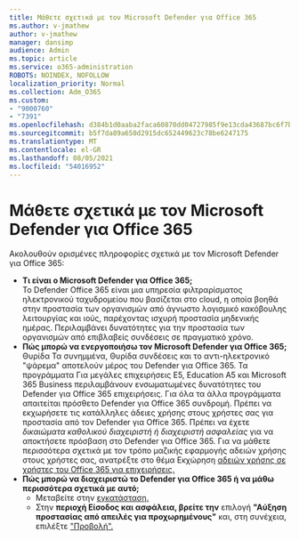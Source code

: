 ```yaml
---
title: Μάθετε σχετικά με τον Microsoft Defender για Office 365
ms.author: v-jmathew
author: v-jmathew
manager: dansimp
audience: Admin
ms.topic: article
ms.service: o365-administration
ROBOTS: NOINDEX, NOFOLLOW
localization_priority: Normal
ms.collection: Adm_O365
ms.custom:
- "9000760"
- "7391"
ms.openlocfilehash: d384b1d0aaba2faca60870dd04727985f9e13cda43687bc6f7bc53da90db4b9e
ms.sourcegitcommit: b5f7da89a650d2915dc652449623c78be6247175
ms.translationtype: MT
ms.contentlocale: el-GR
ms.lasthandoff: 08/05/2021
ms.locfileid: "54016952"
---
```

# <a name="learn-about-microsoft-defender-for-office-365"></a>Μάθετε σχετικά με τον Microsoft Defender για Office 365

Ακολουθούν ορισμένες πληροφορίες σχετικά με τον Microsoft Defender για Office 365:

- **Τι είναι ο Microsoft Defender για Office 365;**  
    Το Defender Office 365 είναι μια υπηρεσία φιλτραρίσματος ηλεκτρονικού ταχυδρομείου που βασίζεται στο cloud, η οποία βοηθά στην προστασία των οργανισμών από άγνωστο λογισμικό κακόβουλης λειτουργίας και ιούς, παρέχοντας ισχυρή προστασία μηδενικής ημέρας. Περιλαμβάνει δυνατότητες για την προστασία των οργανισμών από επιβλαβείς συνδέσεις σε πραγματικό χρόνο.
- **Πώς μπορώ να ενεργοποιήσω τον Microsoft Defender για Office 365;**  
    Θυρίδα Τα συνημμένα, Θυρίδα συνδέσεις και το αντι-ηλεκτρονικό "ψάρεμα" αποτελούν μέρος του Defender για Office 365. Τα προγράμματα Για μεγάλες επιχειρήσεις E5, Education A5 και Microsoft 365 Business περιλαμβάνουν ενσωματωμένες δυνατότητες του Defender για Office 365 επιχειρήσεις. Για όλα τα άλλα προγράμματα απαιτείται πρόσθετο Defender για Office 365 συνδρομή. Πρέπει να εκχωρήσετε τις κατάλληλες άδειες χρήσης στους χρήστες σας για προστασία από τον Defender για Office 365. Πρέπει να έχετε *δικαιώματα καθολικού διαχειριστή* *ή διαχειριστή ασφαλείας* για να αποκτήσετε πρόσβαση στο Defender για Office 365. Για να μάθετε περισσότερα σχετικά με τον τρόπο μαζικής εφαρμογής αδειών χρήσης στους χρήστες σας, ανατρέξτε στο θέμα Εκχώρηση [αδειών χρήσης σε χρήστες του Office 365 για επιχειρήσεις.](https://go.microsoft.com/fwlink/?linkid=2093435)
- **Πώς μπορώ να διαχειριστώ το Defender για Office 365 ή να μάθω περισσότερα σχετικά με αυτό;**  
  - Μεταβείτε στην [εγκατάσταση.](https://go.microsoft.com/fwlink/p/?linkid=2075721)  
  - Στην **περιοχή Είσοδος και ασφάλεια, βρείτε την** επιλογή **"Αύξηση προστασίας από απειλές για προχωρημένους"** και, στη συνέχεια, επιλέξτε ["Προβολή".](https://go.microsoft.com/fwlink/?linkid=2109302)
